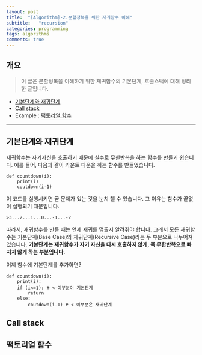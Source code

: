 ```yaml
---
layout: post
title:  "[Algorithm]-2.분할정복을 위한 재귀함수 이해"
subtitle:   "recursion"
categories: programming
tags: algorithms
comments: true
---
```

## 개요
> 이 글은 분할정복을 이해하기 위한 재귀함수의 기본단계, 호출스택에 대해 정리한 글입니다.

- [기본단계와 재귀단계](#기본단계와-재귀단계)
- [Call stack](#call-stack)
- Example : [팩토리얼 함수](#팩토리얼-함수)

---
## 기본단계와 재귀단계

재귀함수는 자기자신을 호출하기 때문에 실수로 무한반복을 하는 함수를 만들기 쉽습니다. 예를 들어, 다음과 같이 카운트 다운을 하는 함수를 만들었습니다.

	def countdown(i):
		print(i)
		coutdown(i-1)

이 코드를 실행시키면 곧 문제가 있는 것을 눈치 챌 수 있습니다. 그 이유는 함수가 끝없이 실행되기 때문입니다. 

	>3...2...1...0...-1...-2

따라서, 재귀함수를 만들 때는 언제 재귀를 멈출지 알려줘야 합니다. 그래서 모든 재귀함수는 기본단계(Base Case)와 재귀단계(Recursive Case)라는 두 부분으로 나누어져 있습니다. 
**기본단계는 재귀함수가 자기 자신을 다시 호출하지 않게, 즉 무한반복으로 빠지지 않게 하는 부분입니다.**

이제 함수에 기본단계를 추가하면?

	def countdown(i):
		print(i):
		if (i<=1): # <-이부분이 기본단계
			return
		else:
			coutdown(i-1) # <-이부분은 재귀단계

## Call stack



## 팩토리얼 함수





